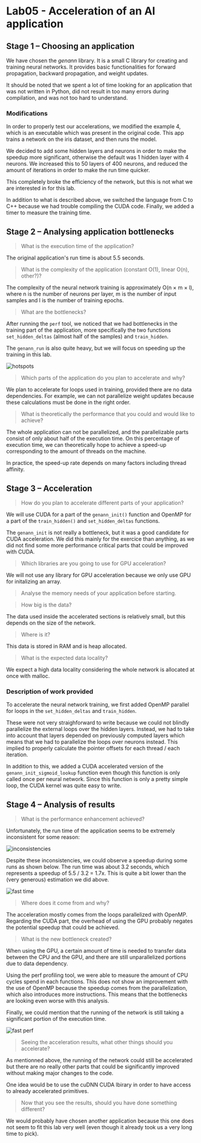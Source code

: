 # Lab05 - Acceleration of an AI application

## Stage 1 – Choosing an application

We have chosen the *genann* library. It is a small C library for creating and training neural networks. It provides basic functionalities for forward propagation, backward propagation, and weight updates.

It should be noted that we spent a lot of time looking for an application that was not written in Python, did not result in too many errors during compilation, and was not too hard to understand.

### Modifications

In order to properly test our accelerations, we modified the example 4, which
is an executable which was present in the original code. This app trains a network
on the iris dataset, and then runs the model.

We decided to add some hidden layers and neurons in order to make the speedup
more significant, otherwise the default was 1 hidden layer with 4 neurons.
We increased this to 50 layers of 400 neurons, and reduced the amount of iterations
in order to make the run time quicker.

This completely broke the efficiency of the network, but this is not what we
are interested in for this lab.

In addition to what is described above, we switched the language from C to C++
because we had trouble compiling the CUDA code. Finally, we added a timer
to measure the training time.

## Stage 2 – Analysing application bottlenecks

> What is the execution time of the application?

The original application's run time is about 5.5 seconds.

> What is the complexity of the application (constant O(1), linear O(n), other?)?

The complexity of the neural network training is approximately O(n × m × l), where n is the number of neurons per layer, m is the number of input samples and l is the number of training epochs.

> What are the bottlenecks?

After running the `perf` tool, we noticed that we had bottlenecks in
the training part of the application, more specifically the two functions
`set_hidden_deltas` (almost half of the samples) and `train_hidden`.

The `genann_run` is also quite heavy, but we will focus on speeding up the
training in this lab.

![hotspots](./original_perf.png)

> Which parts of the application do you plan to accelerate and why?

We plan to accelerate for loops used in training, provided there are no data dependencies. For example, we can not parallelize weight updates because these calculations must be done in the right order.

> What is theoretically the performance that you could and would like to achieve?

The whole application can not be parallelized, and the parallelizable parts consist
of only about half of the execution time. On this percentage of execution time,
we can theoretically hope to achieve a speed-up corresponding to the amount of threads on the machine.

In practice, the speed-up rate depends on many factors including thread affinity.

## Stage 3 – Acceleration

> How do you plan to accelerate different parts of your application?

We will use CUDA for a part of the `genann_init()` function and OpenMP for a part of the `train_hidden()` and `set_hidden_deltas` functions.

The `genann_init` is not really a bottleneck, but it was a good candidate for CUDA
acceleration. We did this mainly for the exercice than anything, as we did not
find some more performance critical parts that could be improved with CUDA.

> Which libraries are you going to use for GPU acceleration?

We will not use any library for GPU acceleration because we only use GPU for initalizing an array.

> Analyse the memory needs of your application before starting.

> How big is the data?

The data used inside the accelerated sections is relatively small, but this
depends on the size of the network.

> Where is it?

This data is stored in RAM and is heap allocated.

> What is the expected data locality?

We expect a high data locality considering the whole network is allocated at once
with malloc.

### Description of work provided

To accelerate the neural network training, we first added OpenMP parallel for loops
in the `set_hidden_deltas` and `train_hidden`.

These were not very straighforward to write because we could not blindly parallelize
the external loops over the hidden layers. Instead, we had to take into account
that layers depended on previously computed layers which means that we
had to parallelize the loops over neurons instead. This implied to properly
calculate the pointer offsets for each thread / each iteration.

In addition to this, we added a CUDA accelerated version of the `genann_init_sigmoid_lookup`
function even though this function is only called once per neural network.
Since this function is only a pretty simple loop, the CUDA kernel was quite easy
to write.

## Stage 4 – Analysis of results

> What is the performance enhancement achieved?

Unfortunately, the run time of the application seems to be extremely inconsistent
for some reason:

![inconsistencies](./inconsistencies.png)

Despite these inconsistencies, we could observe a speedup during some runs
as shown below. The run time was about 3.2 seconds, which represents a speedup
of 5.5 / 3.2 = 1.7x.
This is quite a bit lower than the (very generous) estimation we did above.

![fast time](./fast_perf_time.png)

> Where does it come from and why?

The acceleration mostly comes from the loops parallelized with OpenMP. Regarding
the CUDA part, the overhead of using the GPU probably negates the potential
speedup that could be achieved.

> What is the new bottleneck created?

When using the GPU, a certain amount of time is needed to transfer data between the CPU and the GPU, and there are still unparallelized portions due to data dependency.

Using the perf profiling tool, we were able to measure the amount of CPU cycles
spend in each functions. This does not show an improvement with the use of OpenMP
because the speedup comes from the parallelization, which also introduces more instructions.
This means that the bottlenecks are looking even worse with this analysis.

Finally, we could mention that the running of the network is still taking a significant
portion of the execution time.

![fast perf](./fast_perf.png)

> Seeing the acceleration results, what other things should you accelerate?

As mentionned above, the running of the network could still be accelerated but there are no really other parts
that could be significantly improved without making major changes to the code.

One idea would be to use the cuDNN CUDA lbirary in order to have access to
already accelerated primitives.

> Now that you see the results, should you have done something different?

We would probably have chosen another application because this one does not seem to fit
this lab very well (even though it already took us a very long time to pick).
